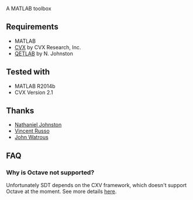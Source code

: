 A MATLAB toolbox

## Requirements

* MATLAB
* [CVX](http://cvxr.com/cvx/) by CVX Research, Inc.
* [QETLAB](http://www.qetlab.com/Main_Page) by N. Johnston

## Tested with

* MATLAB R2014b
* CVX Version 2.1

## Thanks

* [Nathaniel Johnston](http://www.njohnston.ca/)
* [Vincent Russo](https://github.com/vprusso)
* [John Watrous](https://cs.uwaterloo.ca/~watrous/)

## FAQ

### Why is Octave not supported?
Unfortunately SDT depends on the CXV framework, which doesn't support Octave at the moment. See more details [here](http://cvxr.com/news/2014/03/cvx-on-octave/).
